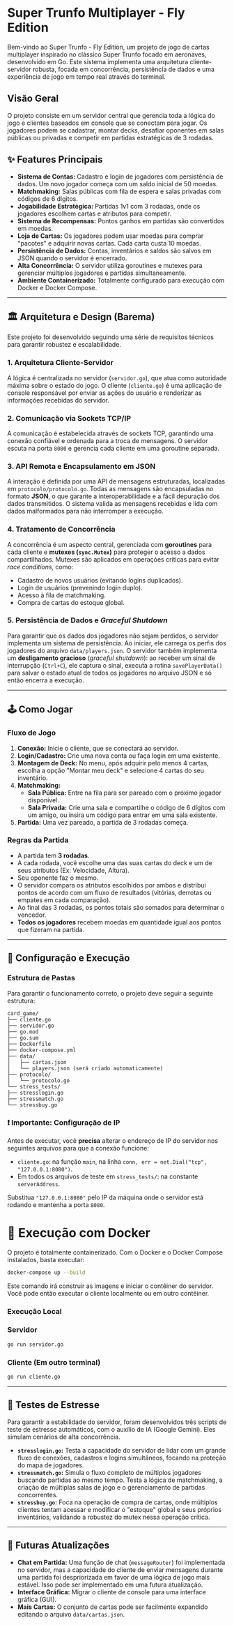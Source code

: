 # Super Trunfo Multiplayer - Fly Edition

Bem-vindo ao Super Trunfo - Fly Edition, um projeto de jogo de cartas multiplayer inspirado no clássico Super Trunfo focado em aeronaves, desenvolvido em Go. Este sistema implementa uma arquitetura cliente-servidor robusta, focada em concorrência, persistência de dados e uma experiência de jogo em tempo real através do terminal.

## Visão Geral

O projeto consiste em um servidor central que gerencia toda a lógica do jogo e clientes baseados em console que se conectam para jogar. Os jogadores podem se cadastrar, montar decks, desafiar oponentes em salas públicas ou privadas e competir em partidas estratégicas de 3 rodadas.

## ✨ Features Principais

-   **Sistema de Contas:** Cadastro e login de jogadores com persistência de dados. Um novo jogador começa com um saldo inicial de 50 moedas.
-   **Matchmaking:** Salas públicas com fila de espera e salas privadas com códigos de 6 dígitos.
-   **Jogabilidade Estratégica:** Partidas 1v1 com 3 rodadas, onde os jogadores escolhem cartas e atributos para competir.
-   **Sistema de Recompensas:** Pontos ganhos em partidas são convertidos em moedas.
-   **Loja de Cartas:** Os jogadores podem usar moedas para comprar "pacotes" e adquirir novas cartas. Cada carta custa 10 moedas.
-   **Persistência de Dados:** Contas, inventários e saldos são salvos em JSON quando o servidor é encerrado.
-   **Alta Concorrência:** O servidor utiliza goroutines e mutexes para gerenciar múltiplos jogadores e partidas simultaneamente.
-   **Ambiente Containerizado:** Totalmente configurado para execução com Docker e Docker Compose.

---

## 🏛️ Arquitetura e Design (Barema)

Este projeto foi desenvolvido seguindo uma série de requisitos técnicos para garantir robustez e escalabilidade.

### 1. Arquitetura Cliente-Servidor

A lógica é centralizada no servidor (`servidor.go`), que atua como autoridade máxima sobre o estado do jogo. O cliente (`cliente.go`) é uma aplicação de console responsável por enviar as ações do usuário e renderizar as informações recebidas do servidor.

### 2. Comunicação via Sockets TCP/IP

A comunicação é estabelecida através de sockets TCP, garantindo uma conexão confiável e ordenada para a troca de mensagens. O servidor escuta na porta `8080` e gerencia cada cliente em uma goroutine separada.

### 3. API Remota e Encapsulamento em JSON

A interação é definida por uma API de mensagens estruturadas, localizadas em `protocolo/protocolo.go`. Todas as mensagens são encapsuladas no formato **JSON**, o que garante a interoperabilidade e a fácil depuração dos dados transmitidos. O sistema valida as mensagens recebidas e lida com dados malformados para não interromper a execução.

### 4. Tratamento de Concorrência

A concorrência é um aspecto central, gerenciada com **goroutines** para cada cliente e **mutexes (`sync.Mutex`)** para proteger o acesso a dados compartilhados. Mutexes são aplicados em operações críticas para evitar *race conditions*, como:
-   Cadastro de novos usuários (evitando logins duplicados).
-   Login de usuários (prevenindo login duplo).
-   Acesso à fila de matchmaking.
-   Compra de cartas do estoque global.

### 5. Persistência de Dados e *Graceful Shutdown*

Para garantir que os dados dos jogadores não sejam perdidos, o servidor implementa um sistema de persistência. Ao iniciar, ele carrega os perfis dos jogadores do arquivo `data/players.json`. O servidor também implementa um **desligamento gracioso** (*graceful shutdown*): ao receber um sinal de interrupção (`Ctrl+C`), ele captura o sinal, executa a rotina `savePlayerData()` para salvar o estado atual de todos os jogadores no arquivo JSON e só então encerra a execução.

---

## 🕹️ Como Jogar

### Fluxo de Jogo

1.  **Conexão:** Inicie o cliente, que se conectará ao servidor.
2.  **Login/Cadastro:** Crie uma nova conta ou faça login em uma existente.
3.  **Montagem de Deck:** No menu, após adquirir pelo menos 4 cartas, escolha a opção "Montar meu deck" e selecione 4 cartas do seu inventário.
4.  **Matchmaking:**
    -   **Sala Pública:** Entre na fila para ser pareado com o próximo jogador disponível.
    -   **Sala Privada:** Crie uma sala e compartilhe o código de 6 dígitos com um amigo, ou insira um código para entrar em uma sala existente.
5.  **Partida:** Uma vez pareado, a partida de 3 rodadas começa.

### Regras da Partida

-   A partida tem **3 rodadas**.
-   A cada rodada, você escolhe uma das suas cartas do deck e um de seus atributos (Ex: Velocidade, Altura).
-   Seu oponente faz o mesmo.
-   O servidor compara os atributos escolhidos por ambos e distribui pontos de acordo com um fluxo de resultados (vitórias, derrotas ou empates em cada comparação).
-   Ao final das 3 rodadas, os pontos totais são somados para determinar o vencedor.
-   **Todos os jogadores** recebem moedas em quantidade igual aos pontos que fizeram na partida.

---

## 🔧 Configuração e Execução

### Estrutura de Pastas

Para garantir o funcionamento correto, o projeto deve seguir a seguinte estrutura:
```
card_game/
├── cliente.go
├── servidor.go
├── go.mod
├── go.sum
├── Dockerfile
├── docker-compose.yml
├── data/
│   ├── cartas.json
│   └── players.json (será criado automaticamente)
├── protocolo/
│   └── protocolo.go
└── stress_tests/
├── stresslogin.go
├── stressmatch.go
└── stressbuy.go
```
### ❗ Importante: Configuração de IP

Antes de executar, você **precisa** alterar o endereço de IP do servidor nos seguintes arquivos para que a conexão funcione:
-   `cliente.go`: na função `main`, na linha `conn, err = net.Dial("tcp", "127.0.0.1:8080")`.
-   Em todos os arquivos de teste em `stress_tests/`: na constante `serverAddress`.

Substitua `"127.0.0.1:8080"` pelo IP da máquina onde o servidor está rodando e mantenha a porta `8080`.

# 🐳 Execução com Docker

O projeto é totalmente containerizado. Com o Docker e o Docker Compose instalados, basta executar:

```bash
docker-compose up --build
```
Este comando irá construir as imagens e iniciar o contêiner do servidor. Você pode então executar o cliente localmente ou em outro contêiner.

### Execução Local

### Servidor
```bash
go run servidor.go
```
### Cliente (Em outro terminal)
```bash
go run cliente.go
```
---

## 🧪 Testes de Estresse

Para garantir a estabilidade do servidor, foram desenvolvidos três scripts de teste de estresse automáticos, com o auxílio de IA (Google Gemini). Eles simulam cenários de alta concorrência.

-   **`stresslogin.go`:** Testa a capacidade do servidor de lidar com um grande fluxo de conexões, cadastros e logins simultâneos, focando na proteção do mapa de jogadores.
-   **`stressmatch.go`:** Simula o fluxo completo de múltiplos jogadores buscando partidas ao mesmo tempo. Testa a lógica de matchmaking, a criação de múltiplas salas de jogo e o gerenciamento de partidas concorrentes.
-   **`stressbuy.go`:** Foca na operação de compra de cartas, onde múltiplos clientes tentam acessar e modificar o "estoque" global e seus próprios inventários, validando a robustez do mutex nessa operação crítica.

---

## 🚀 Futuras Atualizações

-   **Chat em Partida:** Uma função de chat (`messageRouter`) foi implementada no servidor, mas a capacidade do cliente de enviar mensagens durante uma partida foi despriorizada em favor de uma lógica de jogo mais estável. Isso pode ser implementado em uma futura atualização.
-   **Interface Gráfica:** Migrar o cliente de console para uma interface gráfica (GUI).
-   **Mais Cartas:** O conjunto de cartas pode ser facilmente expandido editando o arquivo `data/cartas.json`.
